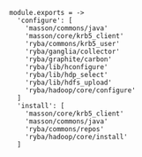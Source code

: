 
    module.exports = ->
      'configure': [
        'masson/commons/java'
        'masson/core/krb5_client'
        'ryba/commons/krb5_user'
        'ryba/ganglia/collector'
        'ryba/graphite/carbon'
        'ryba/lib/hconfigure'
        'ryba/lib/hdp_select'
        'ryba/lib/hdfs_upload'
        'ryba/hadoop/core/configure'
      ]
      'install': [
        'masson/core/krb5_client'
        'masson/commons/java'
        'ryba/commons/repos'
        'ryba/hadoop/core/install'
      ]
